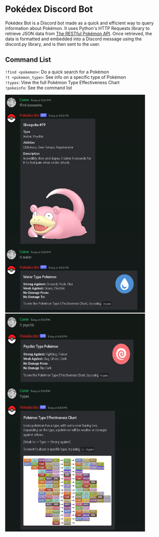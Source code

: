 # Pokédex Discord Bot
Pokédex Bot is a Discord bot made as a quick and efficient way to query information about Pokémon. It uses Python's HTTP Requests library to retrieve JSON data from [The RESTful Pokémon API](https://pokeapi.co/). Once retrieved, the data is formatted and embedded into a Discord message using the discord.py library, and is then sent to the user.

## Command List

`!find <pokemon>`: Do a quick search for a Pokémon <br>
`!t <pokemon_type>`: See info on a specific type of Pokémon <br>
`!types`: View the full Pokémon Type Effectiveness Chart <br>
`!pokeinfo`: See the command list

<a href="url"><img src="https://github.com/bmcghee98/pokedex_bot/blob/master/screenshots/Screenshot_5.png" height="700" width="450" ></a>
<a href="url"><img src="https://github.com/bmcghee98/pokedex_bot/blob/master/screenshots/Screenshot_6.png"  height="700" width="450" ></a>
